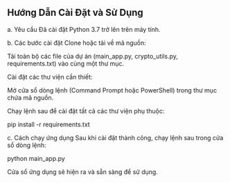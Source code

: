 ## Hướng Dẫn Cài Đặt và Sử Dụng
a. Yêu cầu
Đã cài đặt Python 3.7 trở lên trên máy tính.

b. Các bước cài đặt
Clone hoặc tải về mã nguồn:

Tải toàn bộ các file của dự án (main_app.py, crypto_utils.py, requirements.txt) vào cùng một thư mục.

Cài đặt các thư viện cần thiết:

Mở cửa sổ dòng lệnh (Command Prompt hoặc PowerShell) trong thư mục chứa mã nguồn.

Chạy lệnh sau để cài đặt tất cả các thư viện phụ thuộc:

pip install -r requirements.txt

c. Cách chạy ứng dụng
Sau khi cài đặt thành công, chạy lệnh sau trong cửa sổ dòng lệnh:

python main_app.py

Cửa sổ ứng dụng sẽ hiện ra và sẵn sàng để sử dụng.

